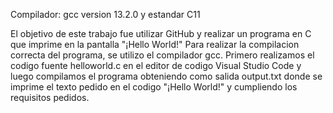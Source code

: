 Compilador: gcc version 13.2.0 y estandar C11

El objetivo de este trabajo fue utilizar GitHub y realizar un programa en C que imprime en la pantalla "¡Hello World!" 
Para realizar la compilacion correcta del programa, se utilizo el compilador gcc. 
Primero realizamos el codigo fuente helloworld.c en el editor de codigo Visual Studio Code y luego compilamos el programa obteniendo como salida output.txt donde se imprime el texto pedido en el codigo "¡Hello World!" y cumpliendo los requisitos pedidos.
